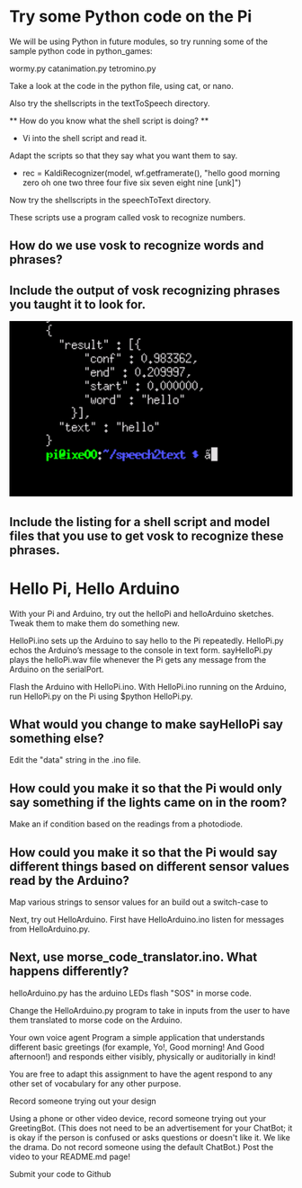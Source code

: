 # Try some Python code on the Pi
We will be using Python in future modules, so try running some of the sample python code in python_games:

wormy.py catanimation.py tetromino.py

Take a look at the code in the python file, using cat, or nano.

Also try the shellscripts in the textToSpeech directory.

** How do you know what the shell script is doing? **
* Vi into the shell script and read it. 


Adapt the scripts so that they say what you want them to say.
* rec = KaldiRecognizer(model, wf.getframerate(), "hello good morning zero oh one two three four five six seven eight nine [unk]")


Now try the shellscripts in the speechToText directory.

These scripts use a program called vosk to recognize numbers.

## How do we use vosk to recognize words and phrases?

## Include the output of vosk recognizing phrases you taught it to look for.
![](https://github.com/ThisGuyEddie/Interactive-Lab-Hub/blob/master/Lab6/hello.png) 

## Include the listing for a shell script and model files that you use to get vosk to recognize these phrases.






# Hello Pi, Hello Arduino
With your Pi and Arduino, try out the helloPi and helloArduino sketches. Tweak them to make them do something new.

HelloPi.ino sets up the Arduino to say hello to the Pi repeatedly. HelloPi.py echos the Arduino’s message to the console in text form. sayHelloPi.py plays the helloPi.wav file whenever the Pi gets any message from the Arduino on the serialPort.

Flash the Arduino with HelloPi.ino. With HelloPi.ino running on the Arduino, run HelloPi.py on the Pi using $python HelloPi.py.

## What would you change to make sayHelloPi say something else?
Edit the "data" string in the .ino file. 

## How could you make it so that the Pi would only say something if the lights came on in the room?
Make an if condition based on the readings from a photodiode. 

## How could you make it so that the Pi would say different things based on different sensor values read by the Arduino?
Map various strings to sensor values for an build out a switch-case to


Next, try out HelloArduino. First have HelloArduino.ino listen for messages from HelloArduino.py. 
## Next, use morse_code_translator.ino. What happens differently?
helloArduino.py has the arduino LEDs flash "SOS" in morse code. 



Change the HelloArduino.py program to take in inputs from the user to have them translated to morse code on the Arduino.

Your own voice agent
Program a simple application that understands different basic greetings (for example, Yo!, Good morning! And Good afternoon!) and responds either visibly, physically or auditorially in kind!

You are free to adapt this assignment to have the agent respond to any other set of vocabulary for any other purpose.

Record someone trying out your design

Using a phone or other video device, record someone trying out your GreetingBot. (This does not need to be an advertisement for your ChatBot; it is okay if the person is confused or asks questions or doesn't like it. We like the drama. Do not record someone using the default ChatBot.) Post the video to your README.md page!

Submit your code to Github
